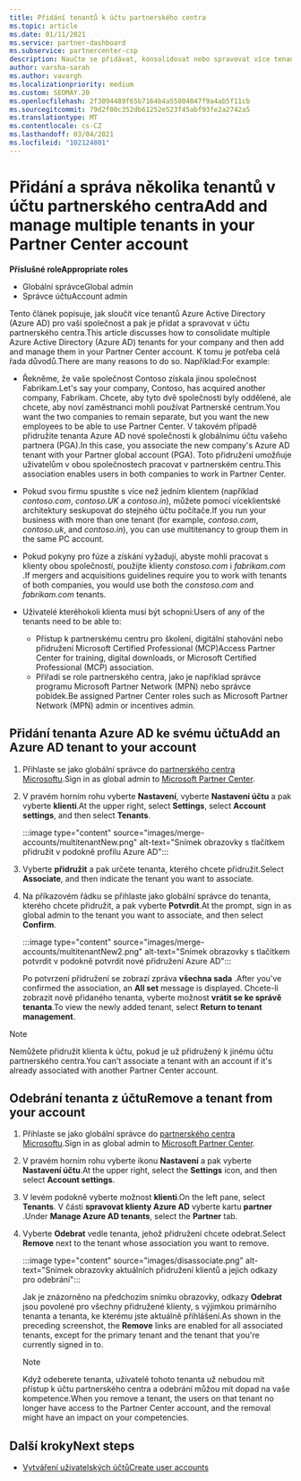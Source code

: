```yaml
---
title: Přidání tenantů k účtu partnerského centra
ms.topic: article
ms.date: 01/11/2021
ms.service: partner-dashboard
ms.subservice: partnercenter-csp
description: Naučte se přidávat, konsolidovat nebo spravovat více tenantů Azure AD v účtu partnerského centra a zjistit, proč to budete chtít udělat.
author: varsha-sarah
ms.author: vavargh
ms.localizationpriority: medium
ms.custom: SEOMAY.20
ms.openlocfilehash: 2f3094489f65b7164b4a55804047f9a4ab5f11cb
ms.sourcegitcommit: 79d2f00c352db61252e523f45abf93fe2a2742a5
ms.translationtype: MT
ms.contentlocale: cs-CZ
ms.lasthandoff: 03/04/2021
ms.locfileid: "102124801"
---
```

# <a name="add-and-manage-multiple-tenants-in-your-partner-center-account"></a><span data-ttu-id="b7723-103">Přidání a správa několika tenantů v účtu partnerského centra</span><span class="sxs-lookup"><span data-stu-id="b7723-103">Add and manage multiple tenants in your Partner Center account</span></span>


<span data-ttu-id="b7723-104">**Příslušné role**</span><span class="sxs-lookup"><span data-stu-id="b7723-104">**Appropriate roles**</span></span>

- <span data-ttu-id="b7723-105">Globální správce</span><span class="sxs-lookup"><span data-stu-id="b7723-105">Global admin</span></span>
- <span data-ttu-id="b7723-106">Správce účtu</span><span class="sxs-lookup"><span data-stu-id="b7723-106">Account admin</span></span>

<span data-ttu-id="b7723-107">Tento článek popisuje, jak sloučit více tenantů Azure Active Directory (Azure AD) pro vaši společnost a pak je přidat a spravovat v účtu partnerského centra.</span><span class="sxs-lookup"><span data-stu-id="b7723-107">This article discusses how to consolidate multiple Azure Active Directory (Azure AD) tenants for your company and then add and manage them in your Partner Center account.</span></span> <span data-ttu-id="b7723-108">K tomu je potřeba celá řada důvodů.</span><span class="sxs-lookup"><span data-stu-id="b7723-108">There are many reasons to do so.</span></span> <span data-ttu-id="b7723-109">Například:</span><span class="sxs-lookup"><span data-stu-id="b7723-109">For example:</span></span>

- <span data-ttu-id="b7723-110">Řekněme, že vaše společnost Contoso získala jinou společnost Fabrikam.</span><span class="sxs-lookup"><span data-stu-id="b7723-110">Let's say your company, Contoso, has acquired another company, Fabrikam.</span></span> <span data-ttu-id="b7723-111">Chcete, aby tyto dvě společnosti byly oddělené, ale chcete, aby noví zaměstnanci mohli používat Partnerské centrum.</span><span class="sxs-lookup"><span data-stu-id="b7723-111">You want the two companies to remain separate, but you want the new employees to be able to use Partner Center.</span></span> <span data-ttu-id="b7723-112">V takovém případě přidružíte tenanta Azure AD nové společnosti k globálnímu účtu vašeho partnera (PGA).</span><span class="sxs-lookup"><span data-stu-id="b7723-112">In this case, you associate the new company's Azure AD tenant with your Partner global account (PGA).</span></span> <span data-ttu-id="b7723-113">Toto přidružení umožňuje uživatelům v obou společnostech pracovat v partnerském centru.</span><span class="sxs-lookup"><span data-stu-id="b7723-113">This association enables users in both companies to work in Partner Center.</span></span>

- <span data-ttu-id="b7723-114">Pokud svou firmu spustíte s více než jedním klientem (například *contoso.com*, *contoso.UK* a *contoso.in*), můžete pomocí víceklientské architektury seskupovat do stejného účtu počítače.</span><span class="sxs-lookup"><span data-stu-id="b7723-114">If you run your business with more than one tenant (for example, *contoso.com*, *contoso.uk*, and *contoso.in*), you can use multitenancy to group them in the same PC account.</span></span>

- <span data-ttu-id="b7723-115">Pokud pokyny pro fúze a získání vyžadují, abyste mohli pracovat s klienty obou společností, použijte klienty *constoso.com* i *fabrikam.com* .</span><span class="sxs-lookup"><span data-stu-id="b7723-115">If mergers and acquisitions guidelines require you to work with tenants of both companies, you would use both the *constoso.com* and *fabrikam.com* tenants.</span></span>

- <span data-ttu-id="b7723-116">Uživatelé kteréhokoli klienta musí být schopni:</span><span class="sxs-lookup"><span data-stu-id="b7723-116">Users of any of the tenants need to be able to:</span></span>
    * <span data-ttu-id="b7723-117">Přístup k partnerskému centru pro školení, digitální stahování nebo přidružení Microsoft Certified Professional (MCP)</span><span class="sxs-lookup"><span data-stu-id="b7723-117">Access Partner Center for training, digital downloads, or Microsoft Certified Professional (MCP) association.</span></span>
    * <span data-ttu-id="b7723-118">Přiřadí se role partnerského centra, jako je například správce programu Microsoft Partner Network (MPN) nebo správce pobídek.</span><span class="sxs-lookup"><span data-stu-id="b7723-118">Be assigned Partner Center roles such as Microsoft Partner Network (MPN) admin or incentives admin.</span></span>

## <a name="add-an-azure-ad-tenant-to-your-account"></a><span data-ttu-id="b7723-119">Přidání tenanta Azure AD ke svému účtu</span><span class="sxs-lookup"><span data-stu-id="b7723-119">Add an Azure AD tenant to your account</span></span>

1. <span data-ttu-id="b7723-120">Přihlaste se jako globální správce do [partnerského centra Microsoftu](https://partner.microsoft.com/dashboard).</span><span class="sxs-lookup"><span data-stu-id="b7723-120">Sign in as global admin to [Microsoft Partner Center](https://partner.microsoft.com/dashboard).</span></span>

1. <span data-ttu-id="b7723-121">V pravém horním rohu vyberte **Nastavení**, vyberte **Nastavení účtu** a pak vyberte **klienti**.</span><span class="sxs-lookup"><span data-stu-id="b7723-121">At the upper right, select **Settings**, select **Account settings**, and then select **Tenants**.</span></span>
 
   :::image type="content" source="images/merge-accounts/multitenantNew.png" alt-text="Snímek obrazovky s tlačítkem přidružit v podokně profilu Azure AD"::: 

1. <span data-ttu-id="b7723-123">Vyberte **přidružit** a pak určete tenanta, kterého chcete přidružit.</span><span class="sxs-lookup"><span data-stu-id="b7723-123">Select **Associate**, and then indicate the tenant you want to associate.</span></span>

1. <span data-ttu-id="b7723-124">Na příkazovém řádku se přihlaste jako globální správce do tenanta, kterého chcete přidružit, a pak vyberte **Potvrdit**.</span><span class="sxs-lookup"><span data-stu-id="b7723-124">At the prompt, sign in as global admin to the tenant you want to associate, and then select **Confirm**.</span></span> 

   :::image type="content" source="images/merge-accounts/multitenantNew2.png" alt-text="Snímek obrazovky s tlačítkem potvrdit v podokně potvrdit nové přidružení Azure AD"::: 

   <span data-ttu-id="b7723-126">Po potvrzení přidružení se zobrazí zpráva **všechna sada** .</span><span class="sxs-lookup"><span data-stu-id="b7723-126">After you've confirmed the association, an **All set** message is displayed.</span></span> <span data-ttu-id="b7723-127">Chcete-li zobrazit nově přidaného tenanta, vyberte možnost **vrátit se ke správě tenanta**.</span><span class="sxs-lookup"><span data-stu-id="b7723-127">To view the newly added tenant, select **Return to tenant management**.</span></span> 
 
>[!NOTE]
><span data-ttu-id="b7723-128">Nemůžete přidružit klienta k účtu, pokud je už přidružený k jinému účtu partnerského centra.</span><span class="sxs-lookup"><span data-stu-id="b7723-128">You can't associate a tenant with an account if it's already associated with another Partner Center account.</span></span>


## <a name="remove-a-tenant-from-your-account"></a><span data-ttu-id="b7723-129">Odebrání tenanta z účtu</span><span class="sxs-lookup"><span data-stu-id="b7723-129">Remove a tenant from your account</span></span>
 
1. <span data-ttu-id="b7723-130">Přihlaste se jako globální správce do [partnerského centra Microsoftu](https://partner.microsoft.com/dashboard).</span><span class="sxs-lookup"><span data-stu-id="b7723-130">Sign in as global admin to [Microsoft Partner Center](https://partner.microsoft.com/dashboard).</span></span>

1. <span data-ttu-id="b7723-131">V pravém horním rohu vyberte ikonu **Nastavení** a pak vyberte **Nastavení účtu**.</span><span class="sxs-lookup"><span data-stu-id="b7723-131">At the upper right, select the **Settings** icon, and then select **Account settings**.</span></span>

1. <span data-ttu-id="b7723-132">V levém podokně vyberte možnost **klienti**.</span><span class="sxs-lookup"><span data-stu-id="b7723-132">On the left pane, select **Tenants**.</span></span> <span data-ttu-id="b7723-133">V části **spravovat klienty Azure AD** vyberte kartu **partner** .</span><span class="sxs-lookup"><span data-stu-id="b7723-133">Under **Manage Azure AD tenants**, select the **Partner** tab.</span></span>
 
1. <span data-ttu-id="b7723-134">Vyberte **Odebrat** vedle tenanta, jehož přidružení chcete odebrat.</span><span class="sxs-lookup"><span data-stu-id="b7723-134">Select **Remove** next to the tenant whose association you want to remove.</span></span>

   :::image type="content" source="images/disassociate.png" alt-text="Snímek obrazovky aktuálních přidružení klientů a jejich odkazy pro odebrání":::

   <span data-ttu-id="b7723-136">Jak je znázorněno na předchozím snímku obrazovky, odkazy **Odebrat** jsou povolené pro všechny přidružené klienty, s výjimkou primárního tenanta a tenanta, ke kterému jste aktuálně přihlášení.</span><span class="sxs-lookup"><span data-stu-id="b7723-136">As shown in the preceding screenshot, the **Remove** links are enabled for all associated tenants, except for the primary tenant and the tenant that you're currently signed in to.</span></span> 

   > [!NOTE]   
   > <span data-ttu-id="b7723-137">Když odeberete tenanta, uživatelé tohoto tenanta už nebudou mít přístup k účtu partnerského centra a odebrání můžou mít dopad na vaše kompetence.</span><span class="sxs-lookup"><span data-stu-id="b7723-137">When you remove a tenant, the users on that tenant no longer have access to the Partner Center account, and the removal might have an impact on your competencies.</span></span> 

## <a name="next-steps"></a><span data-ttu-id="b7723-138">Další kroky</span><span class="sxs-lookup"><span data-stu-id="b7723-138">Next steps</span></span>

- [<span data-ttu-id="b7723-139">Vytváření uživatelských účtů</span><span class="sxs-lookup"><span data-stu-id="b7723-139">Create user accounts</span></span>](create-user-accounts-and-set-permissions.md)






